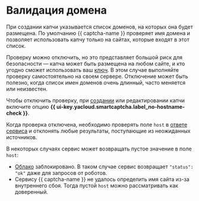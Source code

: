 # Валидация домена

При создании капчи указывается список доменов, на которых она будет размещена. По умолчанию {{ captcha-name }} проверяет имя домена и позволяет использовать капчу только на сайтах, которые входят в этот список.

Проверку можно отключить, но это представляет большой риск для безопасности — капча может быть размещена на любом сайте, и кто угодно сможет использовать ваш [ключ](./keys.md). В этом случае выполняйте проверку самостоятельно на своем сервере. Отключение может быть полезно, когда список имен доменов очень длинный, часто меняется или неизвестен.

Чтобы отключить проверку, при [создании](../operations/create-captcha.md) или редактировании капчи включите опцию **{{ ui-key.yacloud.smartcaptcha.label_no-hostname-check }}**.

Когда проверка отключена, необходимо проверять поле `host` в [ответе сервиса](./validation.md#service-response) и отклонять любые результаты, поступающие из неожиданных источников.

В некоторых случаях сервис может возвращать пустое значение в поле `host`:

* [Облако](../../resource-manager/concepts/resources-hierarchy.md#cloud) заблокировано. В таком случае сервис возвращает `"status": "ok"` даже для запросов от роботов.
* Сервису {{ captcha-name }} не удалось определить имя сайта из-за внутреннего сбоя. Тогда пустой `host` можно рассматривать как доверенный.
